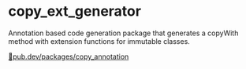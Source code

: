 # copy_ext_generator
Annotation based code generation package that generates a copyWith method with extension functions for immutable classes.

[🔗pub.dev/packages/copy_annotation](https://pub.dev/packages/copy_annotation)
